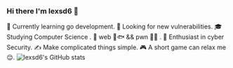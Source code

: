 ### Hi there  I'm lexsd6 👋

<!--
**lexsd6/lexsd6** is a ✨ _special_ ✨ repository because its `README.md` (this file) appears on your GitHub profile.

Here are some ideas to get you started:

- 🔭 I’m currently working on ...
- 🌱 I’m currently learning ...
- 👯 I’m looking to collaborate on ...
- 🤔 I’m looking for help with ...
- 💬 Ask me about ...
- 📫 How to reach me: ...
- 😄 Pronouns: ...
- ⚡ Fun fact: ...
-->

🔭   Currently learning go development.
🤔   Looking for new  vulnerabilities.
🎓   Studying Computer Science .
💼   web 🧵🐟 && pwn 🥬🐔 .
🌱   Enthusiast in cyber Security.
✍️   Make complicated things simple.
🎮   A short game can relax me 😌.
![lexsd6's GitHub stats](https://github-readme-stats.vercel.app/api?username=lexsd6&theme=react&show_icons=true)
